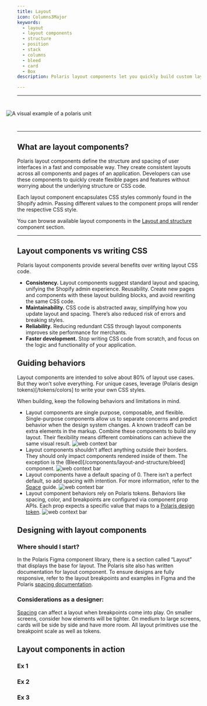 ```yaml
---
title: Layout
icon: Columns3Major
keywords:
  - layout
  - layout components
  - structure
  - position
  - stack
  - columns
  - bleed
  - card
  - Box
description: Polaris layout components let you quickly build custom layouts without writing CSS code.

---
```


<!-- inline css styling for html video and images -->
<style>
.space-hero {
  margin: 40px -30px 40px -30px;
}
</style>

---

<div class="space-hero">
  <img src="/images/foundations/design/layout/layout-banner.png" alt="A visual example of a polaris unit">
</div>

---

## What are layout components?

Polaris layout components define the structure and spacing of user interfaces in a fast and composable way. They create consistent layouts across all components and pages of an application. Developers can use these components to quickly create flexible pages and features without worrying about the underlying structure or CSS code.

Each layout component encapsulates CSS styles commonly found in the Shopify admin. Passing different values to the component props will render the respective CSS style. 

You can browse available layout components in the [Layout and structure](/components/layout-and-structure) component section.

---

## Layout components vs writing CSS 

Polaris layout components provide several benefits over writing layout CSS code.

- **Consistency.** Layout components suggest standard layout and spacing, unifying the Shopify admin experience.
Reusability. Create new pages and components with these layout building blocks, and avoid rewriting the same CSS code.
- **Maintainability.** CSS code is abstracted away, simplifying how you update layout and spacing. There’s also reduced risk of errors and breaking styles.
- **Reliability.** Reducing redundant CSS through layout components improves site performance for merchants.
- **Faster development.** Stop writing CSS code from scratch, and focus on the logic and functionality of your application.

## Guiding behaviors

Layout components are intended to solve about 80% of layout use cases. But they won’t solve everything. For unique cases, leverage (Polaris design tokens)[/tokens/colors] to write your own CSS styles. 

When building, keep the following behaviors and limitations in mind.

<div as="SideBySide">

- <span>Layout components are single purpose, composable, and flexible. Single-purpose components allow us to separate concerns and predict behavior when the design system changes. A known tradeoff can be extra elements in the markup. Combine these components to build any layout. Their flexibility means different combinations can achieve the same visual result.</span> ![web context bar](/images/foundations/design/layout/visual-single-purpose-composible-flexible.png)
- <span>Layout components shouldn’t affect anything outside their borders. They should only impact components rendered inside of them. The exception is the (Bleed)[/components/layout-and-structure/bleed] component.</span> ![web context bar](/images/foundations/design/layout/visual-outside-borders.png)
- <span>Layout components have a default spacing of 0. There isn’t a perfect default, so add spacing with intention. For more information, refer to the [Space](/design/space) guide.</span> ![web context bar](/images/foundations/design/layout/default-spacing.png)
- <span>Layout component behaviors rely on Polaris tokens. Behaviors like spacing, color, and breakpoints are configured via component prop APIs. Each prop expects a specific value that maps to a [Polaris design token](/tokens/colors).</span> ![web context bar](/images/foundations/design/layout/tokens.png)

</div>

## Designing with layout components
### Where should I start? 
In the Polaris Figma component library, there is a section called “Layout” that displays the base for layout. The Polaris site also has written documentation for layout component. To ensure designs are fully responsive, refer to the layout breakpoints and examples in Figma and the Polaris [spacing documentation](/design/space).

### Considerations as a designer:
[Spacing](/design/space) can affect a layout when breakpoints come into play. On smaller screens, consider how elements will be tighter. On medium to large screens, cards will be side by side and have more room. All layout primitives use the breakpoint scale as well as tokens.


## Layout components in action

### Ex 1

### Ex 2

### Ex 3
